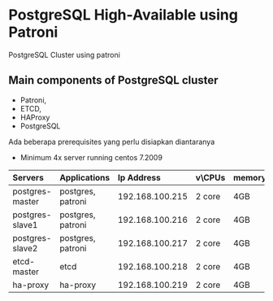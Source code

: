 # PostgreSQL High-Available using Patroni

PostgreSQL Cluster using patroni

## Main components of PostgreSQL cluster

- Patroni,
- ETCD,
- HAProxy
- PostgreSQL

Ada beberapa prerequisites yang perlu disiapkan diantaranya

- Minimum 4x server running centos 7.2009

| Servers           | Applications      | Ip Address        |   v\CPUs  | memory    | storage   |
| :---              | :---              | :---              | :---      | :---      | :---      |
| postgres-master   | postgres, patroni | 192.168.100.215   | 2 core    | 4GB       | 250GB     |
| postgres-slave1   | postgres, patroni | 192.168.100.216   | 2 core    | 4GB       | 250GB     |
| postgres-slave2   | postgres, patroni | 192.168.100.217   | 2 core    | 4GB       | 250GB     |
| etcd-master       | etcd              | 192.168.100.218   | 2 core    | 4GB       | 128GB     |
| ha-proxy          | ha-proxy          | 192.168.100.219   | 2 core    | 4GB       | 280GB     |
